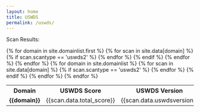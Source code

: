 ```yaml
---
layout: home
title: USWDS
permalink: /uswds/
---
```


Scan Results:
<table>
	<tr>
		<th>Domain</th>
		{% for domain in site.domainlist.first %}
			{% for scan in site.data[domain] %}
				{% if scan.scantype == 'uswds2' %}
					<th>USWDS Score</th><th>USWDS Version</th>
					{% endfor %}
				{% endif %}
			{% endfor %}
			<th>API</th>
		{% endfor %}
	</tr>
{% for domain in site.domainlist %}
	<tr>
		<td><strong>{{domain}}</strong></td>
		{% for scan in site.data[domain] %}
			{% if scan.scantype == 'uswds2' %}
				<td>{{scan.data.total_score}}</td><td>{{scan.data.uswdsversion}}</td>
				{% endfor %}
			{% endif %}
		{% endfor %}
		<td><a href="{{site.scanner_url}}api/v1/domains/{{domain}}/">link</a></td>
	</tr>
{% endfor %}
</table>
